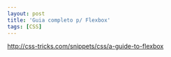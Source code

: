 ```yaml
---
layout: post
title: 'Guia completo p/ Flexbox'
tags: [CSS]
---
```


<http://css-tricks.com/snippets/css/a-guide-to-flexbox>
